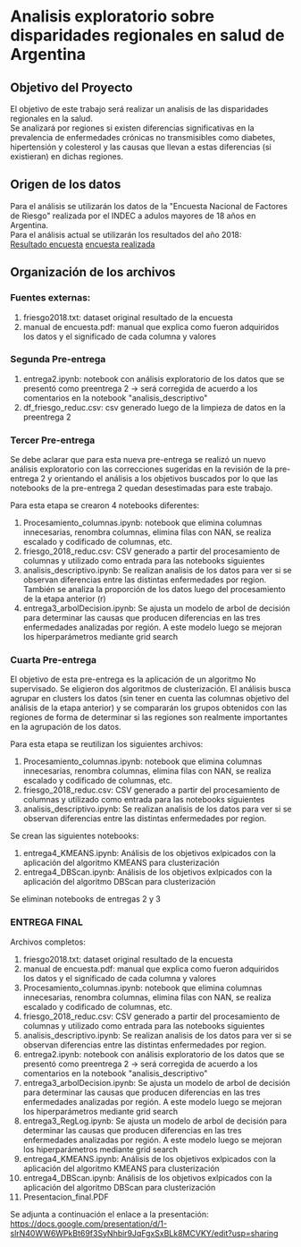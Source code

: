 # Analisis exploratorio sobre disparidades regionales en salud de Argentina

## Objetivo del Proyecto

El objetivo de este trabajo será realizar un analisis de las disparidades regionales en la salud.    
Se analizará por regiones si existen diferencias significativas en la prevalencia de enfermedades crónicas no transmisibles como diabetes, hipertensión y colesterol y las causas que llevan a estas diferencias (si existieran) en dichas regiones.

## Origen de los datos

Para el análisis se utilizarán los datos de la "Encuesta Nacional de Factores de Riesgo" realizada por el INDEC a adulos mayores de 18 años en Argentina.  
Para el análisis actual se utilizarán los resultados del año 2018:   
[Resultado encuesta](https://www.google.com/url?sa=t&source=web&rct=j&opi=89978449&url=https://www.indec.gob.ar/ftp/cuadros/sociedad/cuadros_preliminares_enfr_2018.xls&ved=2ahUKEwiSjvbLl8yGAxUQppUCHbLeAQ4QFnoECDIQAQ&usg=AOvVaw2yheKKYGABUq8ZHkNbiPEI) 
[encuesta realizada]( https://www.indec.gob.ar/ftp/cuadros/sociedad/cuestionario_enfr_2018.pdf)

## Organización de los archivos

### Fuentes externas: 

1. friesgo2018.txt:  dataset original resultado de la encuesta
2. manual de encuesta.pdf: manual que explica como fueron adquiridos los datos y el significado de cada columna y valores

### Segunda Pre-entrega

1. entrega2.ipynb: notebook con análisis exploratorio de los datos que se presentó como preentrega 2 -> será corregida de acuerdo a los comentarios en la notebook "analisis_descriptivo"
2. df_friesgo_reduc.csv: csv generado luego de la limpieza de datos en la preentrega 2

### Tercer Pre-entrega

Se debe aclarar que para esta nueva pre-entrega se realizó un nuevo análisis exploratorio con las correcciones sugeridas en la revisión de la pre-entrega 2 y orientando el análisis a los objetivos buscados por lo que las notebooks de la pre-entrega 2 quedan desestimadas para este trabajo.

Para esta etapa se crearon 4 notebooks diferentes:

1. Procesamiento_columnas.ipynb: notebook que elimina columnas innecesarias, renombra columnas, elimina filas con NAN, se realiza escalado y codificado de columnas, etc.
2. friesgo_2018_reduc.csv: CSV generado a partir del procesamiento de columnas y utilizado como entrada para las notebooks siguientes
3. analisis_descriptivo.ipynb: Se realizan analisis de los datos para ver si se observan diferencias entre las distintas enfermedades por region. También se analiza la proporción de los datos luego del procesamiento de la etapa anterior (r)
4. entrega3_arbolDecision.ipynb: Se ajusta un modelo de arbol de decisión para determinar las causas que producen diferencias en las tres enfermedades analizadas por región. A este modelo luego se mejoran los hiperparámetros mediante grid search


### Cuarta Pre-entrega

El objetivo de esta pre-entrega es la aplicación de un algoritmo No supervisado.
Se eligieron dos algoritmos de clusterización. El análisis busca agrupar en clusters los datos (sin tener en cuenta las columnas objetivo del análisis de la etapa anterior) y se compararán los grupos obtenidos con las regiones de forma de determinar si las regiones son realmente importantes en la agrupación de los datos.

Para esta etapa se reutilizan los siguientes archivos:

1. Procesamiento_columnas.ipynb: notebook que elimina columnas innecesarias, renombra columnas, elimina filas con NAN, se realiza escalado y codificado de columnas, etc.
2. friesgo_2018_reduc.csv: CSV generado a partir del procesamiento de columnas y utilizado como entrada para las notebooks siguientes
3. analisis_descriptivo.ipynb: Se realizan analisis de los datos para ver si se observan diferencias entre las distintas enfermedades por region. 

Se crean las siguientes notebooks:

1. entrega4_KMEANS.ipynb: Análisis de los objetivos exlpicados con la aplicación del algoritmo KMEANS para clusterización 
4. entrega4_DBScan.ipynb: Análisis de los objetivos exlpicados con la aplicación del algoritmo DBScan para clusterización

Se eliminan notebooks de entregas 2 y 3


### ENTREGA FINAL
Archivos completos:

1. friesgo2018.txt:  dataset original resultado de la encuesta
2. manual de encuesta.pdf: manual que explica como fueron adquiridos los datos y el significado de cada columna y valores
3. Procesamiento_columnas.ipynb: notebook que elimina columnas innecesarias, renombra columnas, elimina filas con NAN, se realiza escalado y codificado de columnas, etc.
4. friesgo_2018_reduc.csv: CSV generado a partir del procesamiento de columnas y utilizado como entrada para las notebooks siguientes
5. analisis_descriptivo.ipynb: Se realizan analisis de los datos para ver si se observan diferencias entre las distintas enfermedades por region. 
6. entrega2.ipynb: notebook con análisis exploratorio de los datos que se presentó como preentrega 2 -> será corregida de acuerdo a los comentarios en la notebook "analisis_descriptivo"
7. entrega3_arbolDecision.ipynb: Se ajusta un modelo de arbol de decisión para determinar las causas que producen diferencias en las tres enfermedades analizadas por región. A este modelo luego se mejoran los hiperparámetros mediante grid search
8. entrega3_RegLog.ipynb: Se ajusta un modelo de arbol de decisión para determinar las causas que producen diferencias en las tres enfermedades analizadas por región. A este modelo luego se mejoran los hiperparámetros mediante grid search
9. entrega4_KMEANS.ipynb: Análisis de los objetivos exlpicados con la aplicación del algoritmo KMEANS para clusterización 
10. entrega4_DBScan.ipynb: Análisis de los objetivos exlpicados con la aplicación del algoritmo DBScan para clusterización
11. Presentacion_final.PDF

Se adjunta a continuación el enlace a la presentación: https://docs.google.com/presentation/d/1-slrN40WW6WPkBt69f3SyNhbir9JqFgxSxBLk8MCVKY/edit?usp=sharing